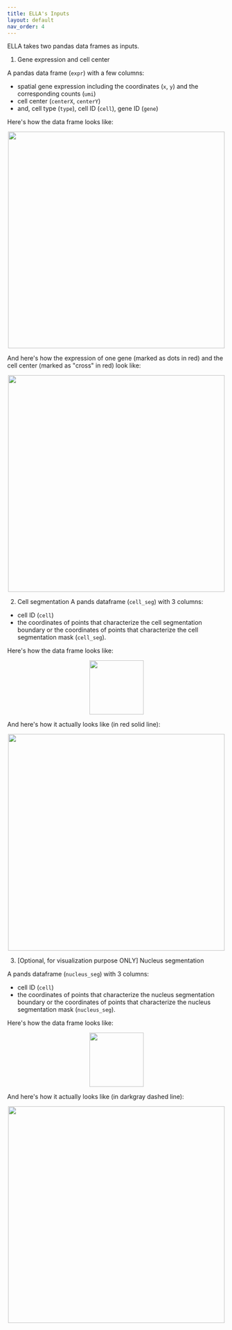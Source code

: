 ```yaml
---
title: ELLA's Inputs
layout: default
nav_order: 4
---
```


ELLA takes two pandas data frames as inputs. 

1. Gene expression and cell center 

A pandas data frame (`expr`) with a few columns:

- spatial gene expression including the coordinates (`x`, `y`) and the corresponding counts (`umi`) 
- cell center (`centerX`, `centerY`)
- and, cell type (`type`), cell ID (`cell`), gene ID (`gene`)
	

Here's how the data frame looks like:
<div style="margin: 0 auto; text-align: center;"> 
  <img src="{{ site.baseurl }}/images/input_expr_df.png" width="500" />
</div>	

And here's how the expression of one gene (marked as dots in red) and the cell center (marked as "cross" in red) look like:
<div style="margin: 0 auto; text-align: center;"> 
  <img src="{{ site.baseurl }}/images/input_expr.png" width="500" />
</div>	

2. Cell segmentation
A pands dataframe (`cell_seg`) with 3 columns:
- cell ID (`cell`)
- the coordinates of points that characterize the cell segmentation boundary or the coordinates of points that characterize the cell segmentation mask (`cell_seg`).
	

Here's how the data frame looks like:
<div style="margin: 0 auto; text-align: center;"> 
  <img src="{{ site.baseurl }}/images/input_cellseg_df.png" width="125" />
</div>	

And here's how it actually looks like (in red solid line):
<div style="margin: 0 auto; text-align: center;"> 
  <img src="{{ site.baseurl }}/images/input_cellseg.png" width="500" />
</div>	

3. [Optional, for visualization purpose ONLY] Nucleus segmentation 

A pands dataframe (`nucleus_seg`) with 3 columns:
- cell ID (`cell`)
- the coordinates of points that characterize the nucleus segmentation boundary or the coordinates of points that characterize the nucleus segmentation mask (`nucleus_seg`).

Here's how the data frame looks like:
<div style="margin: 0 auto; text-align: center;"> 
  <img src="{{ site.baseurl }}/images/input_nucleusseg_df.png" width="125" />
</div>	

And here's how it actually looks like (in darkgray dashed line):
<div style="margin: 0 auto; text-align: center;"> 
  <img src="{{ site.baseurl }}/images/input_nucleusseg.png" width="500" />
</div>	




